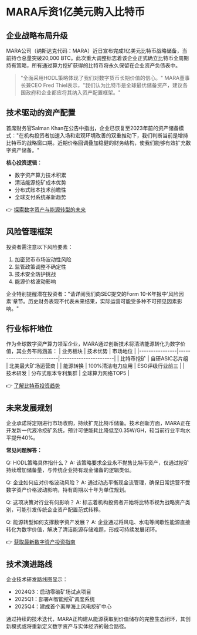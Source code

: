 # MARA斥资1亿美元购入比特币

## 企业战略布局升级

MARA公司（纳斯达克代码：MARA）近日宣布完成1亿美元比特币战略储备，当前持仓总量突破20,000 BTC。此次重大调整标志着该企业正式确立比特币全周期持有策略，所有通过算力挖矿获得的比特币将永久保留在企业资产负债表中。

> "全面采用HODL策略体现了我们对数字货币长期价值的信心。" MARA董事长兼CEO Fred Thiel表示，"我们认为比特币是全球最优储备资产，建议各国政府和企业都应将其纳入资产配置框架。"

## 技术驱动的资产配置

首席财务官Salman Khan在公告中指出，企业已恢复至2023年前的资产储备模式："在机构投资者加速入场和宏观环境改善的双重推动下，我们判断当前是增持比特币的战略窗口期。近期价格回调叠加稳健的财务结构，使我们能够有效扩充数字资产储备。"

**核心投资逻辑：**
- 数字资产算力技术积累
- 清洁能源挖矿成本优势
- 分布式账本技术前瞻性
- 全球支付系统革新趋势

👉 [探索数字资产与能源转型的未来](https://bit.ly/okx_welcome)

## 风险管理框架

投资者需注意以下风险要素：
1. 加密货币市场波动性风险
2. 监管政策调整不确定性
3. 技术安全防护挑战
4. 能源价格波动影响

企业特别提醒潜在投资者："请详阅我们向SEC提交的Form 10-K年报中'风险因素'章节。历史财务表现不代表未来结果，实际运营可能受多种不可预见因素影响。"

## 行业标杆地位

作为全球数字资产算力领军企业，MARA通过创新技术将清洁能源转化为数字价值，其业务布局涵盖：
| 业务板块       | 技术优势                  | 市场地位              |
|----------------|---------------------------|-----------------------|
| 比特币挖矿     | 自研ASIC芯片组            | 北美最大矿场运营商    |
| 能源转换       | 100%清洁电力应用          | ESG评级行业前三       |
| 技术研发       | 分布式账本专利集群        | 全球算力网络TOP5      |

👉 [了解比特币投资趋势](https://bit.ly/okx_welcome)

## 未来发展规划

企业承诺将定期进行市场收购，持续扩充比特币储备。技术创新方面，MARA正在开发新一代液冷挖矿系统，预计可使能耗比降低至0.35W/GH，较当前行业平均水平提升40%。

**常见问题解答：**

Q: HODL策略具体指什么？
A: 该策略要求企业永不抛售比特币资产，仅通过挖矿持续增加储备量，与传统企业持有现金储备的逻辑类似。

Q: 企业如何应对价格波动风险？
A: 通过动态平衡现金流管理，确保日常运营不受数字资产价格波动影响，持有周期以十年为单位规划。

Q: 这项决策对行业有何影响？
A: 标志着机构投资者开始将比特币视为战略资产类别，可能引发传统企业资产配置范式转移。

Q: 能源转型如何支撑数字资产发展？
A: 企业通过将风电、水电等间歇性能源直接转化为数字价值，解决了清洁能源存储难题，形成可持续发展闭环。

👉 [获取最新数字资产投资指南](https://bit.ly/okx_welcome)

## 技术演进路线

企业技术研发路线图显示：
- 2024Q3：启动零碳矿场试点项目
- 2025Q1：部署AI智能挖矿调度系统
- 2025Q4：建成首个离岸海上风电挖矿中心

通过持续的技术迭代，MARA正构建从能源获取到价值储存的完整生态闭环，其创新模式或将重新定义数字资产与实体经济的融合路径。